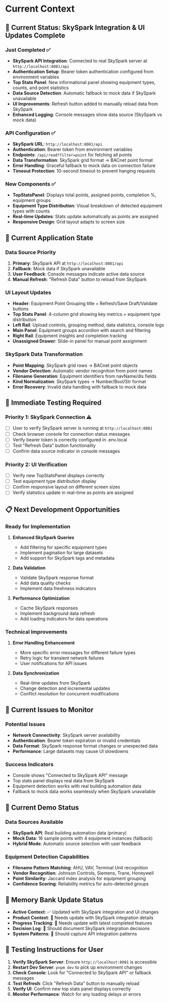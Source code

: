 # Current Context

## 🎯 Current Status: SkySpark Integration & UI Updates Complete

### Just Completed ✅
- **SkySpark API Integration**: Connected to real SkySpark server at `http://localhost:8081/api`
- **Authentication Setup**: Bearer token authentication configured from environment variables
- **Top Stats Panel**: New informational panel showing equipment types, counts, and point statistics
- **Data Source Detection**: Automatic fallback to mock data if SkySpark unavailable
- **UI Improvements**: Refresh button added to manually reload data from SkySpark
- **Enhanced Logging**: Console messages show data source (SkySpark vs mock data)

### API Configuration ✅
- **SkySpark URL**: `http://localhost:8081/api`
- **Authentication**: Bearer token from environment variables
- **Endpoints**: `/api/read?filter=point` for fetching all points
- **Data Transformation**: SkySpark grid format → BACnet point format
- **Error Handling**: Graceful fallback to mock data on connection failure
- **Timeout Protection**: 10-second timeout to prevent hanging requests

### New Components ✅
- **TopStatsPanel**: Displays total points, assigned points, completion %, equipment groups
- **Equipment Type Distribution**: Visual breakdown of detected equipment types with counts
- **Real-time Updates**: Stats update automatically as points are assigned
- **Responsive Design**: Grid layout adapts to screen size

## 🔄 Current Application State

### Data Source Priority
1. **Primary**: SkySpark API at `http://localhost:8081/api` 
2. **Fallback**: Mock data if SkySpark unavailable
3. **User Feedback**: Console messages indicate active data source
4. **Manual Refresh**: "Refresh Data" button to reload from SkySpark

### UI Layout Updates
- **Header**: Equipment Point Grouping title + Refresh/Save Draft/Validate buttons
- **Top Stats Panel**: 4-column grid showing key metrics + equipment type distribution  
- **Left Rail**: Upload controls, grouping method, data statistics, console logs
- **Main Panel**: Equipment groups accordion with search and filtering
- **Right Rail**: Equipment insights and completion tracking
- **Unassigned Drawer**: Slide-in panel for manual point assignment

### SkySpark Data Transformation
- **Point Mapping**: SkySpark grid rows → BACnet point objects
- **Vendor Detection**: Automatic vendor recognition from point names
- **Filename Generation**: Equipment identifiers from navName/dis fields
- **Kind Normalization**: SkySpark types → Number/Bool/Str format
- **Error Recovery**: Invalid data handling with fallback to mock data

## 🔧 Immediate Testing Required

### Priority 1: SkySpark Connection ⚠️
- [ ] User to verify SkySpark server is running at `http://localhost:8081`
- [ ] Check browser console for connection status messages
- [ ] Verify bearer token is correctly configured in .env.local
- [ ] Test "Refresh Data" button functionality
- [ ] Confirm data source indicator in console messages

### Priority 2: UI Verification
- [ ] Verify new TopStatsPanel displays correctly
- [ ] Test equipment type distribution display
- [ ] Confirm responsive layout on different screen sizes
- [ ] Verify statistics update in real-time as points are assigned

## 📋 Next Development Opportunities

### Ready for Implementation
1. **Enhanced SkySpark Queries**
   - Add filtering for specific equipment types
   - Implement pagination for large datasets
   - Add support for SkySpark tags and metadata

2. **Data Validation**
   - Validate SkySpark response format
   - Add data quality checks
   - Implement data freshness indicators

3. **Performance Optimization**
   - Cache SkySpark responses
   - Implement background data refresh
   - Add loading indicators for data operations

### Technical Improvements
1. **Error Handling Enhancement**
   - More specific error messages for different failure types
   - Retry logic for transient network failures
   - User notifications for API issues

2. **Data Synchronization**
   - Real-time updates from SkySpark
   - Change detection and incremental updates
   - Conflict resolution for concurrent modifications

## 🐛 Current Issues to Monitor

### Potential Issues
- **Network Connectivity**: SkySpark server availability
- **Authentication**: Bearer token expiration or invalid credentials  
- **Data Format**: SkySpark response format changes or unexpected data
- **Performance**: Large datasets may cause UI slowdowns

### Success Indicators
- Console shows "Connected to SkySpark API" message
- Top stats panel displays real data from SkySpark
- Equipment detection works with real building automation data
- Fallback to mock data works seamlessly when SkySpark unavailable

## 🎪 Current Demo Status

### Data Sources Available
- **SkySpark API**: Real building automation data (primary)
- **Mock Data**: 16 sample points with 4 equipment instances (fallback)
- **Hybrid Mode**: Automatic source selection with user feedback

### Equipment Detection Capabilities
- **Filename Pattern Matching**: AHU, VAV, Terminal Unit recognition
- **Vendor Recognition**: Johnson Controls, Siemens, Trane, Honeywell
- **Point Similarity**: Jaccard index analysis for equipment grouping
- **Confidence Scoring**: Reliability metrics for auto-detected groups

## 💾 Memory Bank Update Status
- **Active Context**: ✅ Updated with SkySpark integration and UI changes
- **Product Context**: 🔄 Needs update with SkySpark integration details
- **Progress Tracking**: 🔄 Needs update with latest completed features
- **Decision Log**: 🔄 Should document SkySpark integration decisions
- **System Patterns**: 🔄 Should capture API integration patterns

## 🚀 Testing Instructions for User

1. **Verify SkySpark Server**: Ensure `http://localhost:8081` is accessible
2. **Restart Dev Server**: `pnpm dev` to pick up environment changes
3. **Check Console**: Look for "Connected to SkySpark API" or fallback messages
4. **Test Refresh**: Click "Refresh Data" button to manually reload
5. **Verify UI**: Confirm new top stats panel displays correctly
6. **Monitor Performance**: Watch for any loading delays or errors